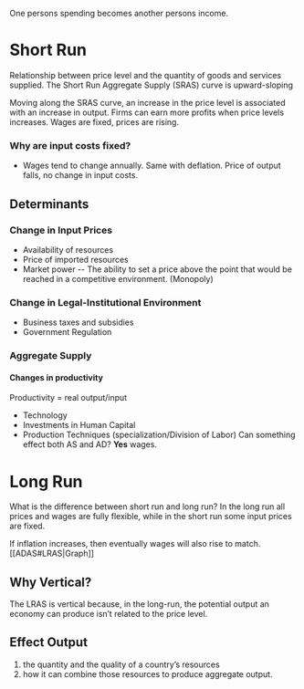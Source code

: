 One persons spending becomes another persons income.
# Short Run
Relationship between price level and the quantity of goods and services supplied.
The Short Run Aggregate Supply (SRAS) curve is upward-sloping

Moving along the SRAS curve, an increase in the price level  is associated with an increase in output.
Firms can earn more profits when price levels increases. Wages are fixed, prices are rising.

### Why are input costs fixed?
- Wages tend to change annually.
Same with deflation. Price of output falls, no change in input costs.

## Determinants
### Change in Input Prices
- Availability of resources
- Price of imported resources
- Market power -- The ability to set a price above the point that would be reached in a competitive environment. (Monopoly)
### Change in Legal-Institutional Environment
- Business taxes and subsidies
- Government Regulation
### Aggregate Supply
#### Changes in productivity
Productivity = real output/input
- Technology 
- Investments in Human Capital 
- Production Techniques (specialization/Division of Labor)
Can something effect both AS and AD?
**Yes** wages.
# Long Run
What is the difference between short run and long run?
In the long run all prices and wages are fully flexible, while in the short run some input prices are fixed. 

If inflation increases, then eventually wages will also rise to match. 
[[ADAS#LRAS|Graph]]
## Why Vertical?
The LRAS is vertical because, in the long-run, the potential output an economy can produce isn’t related to the price level.
## Effect Output
1) the quantity and the quality of a country’s resources
2) how it can combine those resources to produce aggregate output.
